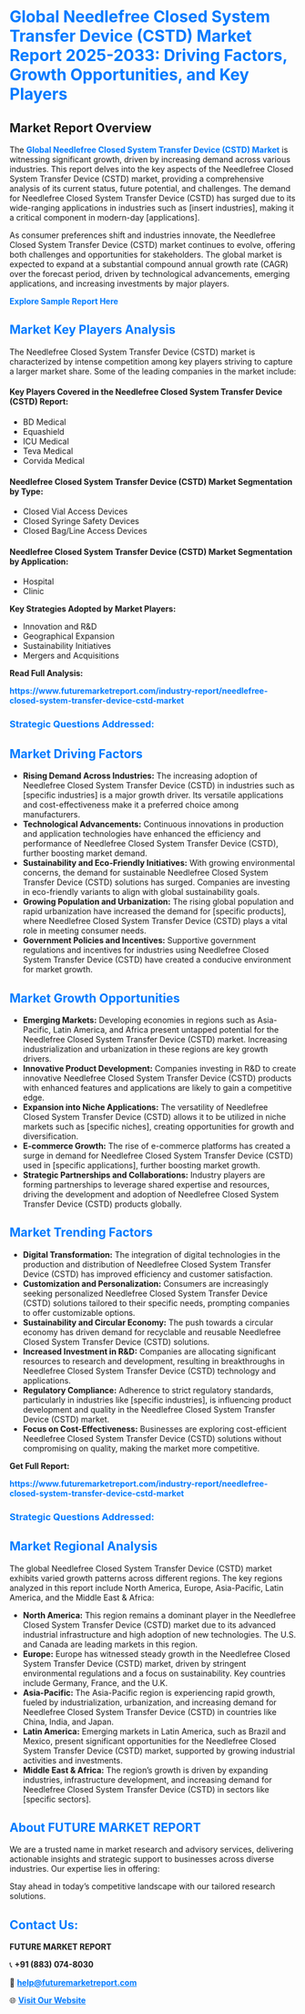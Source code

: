 <h1 style="color: #007BFF;">Global Needlefree Closed System Transfer Device (CSTD) Market Report 2025-2033: Driving Factors, Growth Opportunities, and Key Players</h1>

<section id="overview">
<h2>Market Report Overview</h2>
<p>The <a href="https://www.futuremarketreport.com/industry-report/needlefree-closed-system-transfer-device-cstd-market" style="color: #007BFF; text-decoration: none;"><strong>Global Needlefree Closed System Transfer Device (CSTD) Market</strong></a> is witnessing significant growth, driven by increasing demand across various industries. This report delves into the key aspects of the Needlefree Closed System Transfer Device (CSTD) market, providing a comprehensive analysis of its current status, future potential, and challenges. The demand for Needlefree Closed System Transfer Device (CSTD) has surged due to its wide-ranging applications in industries such as [insert industries], making it a critical component in modern-day [applications].</p>
<p>As consumer preferences shift and industries innovate, the Needlefree Closed System Transfer Device (CSTD) market continues to evolve, offering both challenges and opportunities for stakeholders. The global market is expected to expand at a substantial compound annual growth rate (CAGR) over the forecast period, driven by technological advancements, emerging applications, and increasing investments by major players.</p>
</section>

<section id="overview">
<p><a href="https://www.futuremarketreport.com/request-sample/reportId=43049" style="color: #007BFF; text-decoration: none;"><strong>Explore Sample Report Here</strong></a></p>
</section>

<section id="key-players">
<h2 style="color: #007BFF;">Market Key Players Analysis</h2>
<p>The Needlefree Closed System Transfer Device (CSTD) market is characterized by intense competition among key players striving to capture a larger market share. Some of the leading companies in the market include:</p>
<h4>Key Players Covered in the Needlefree Closed System Transfer Device (CSTD) Report:</h4>
<ul><li>BD Medical</li><li>Equashield</li><li>ICU Medical</li><li>Teva Medical</li><li>Corvida Medical</li></ul>
<h4>Needlefree Closed System Transfer Device (CSTD) Market Segmentation by Type:</h4>
<ul><li>Closed Vial Access Devices</li><li>Closed Syringe Safety Devices</li><li>Closed Bag/Line Access Devices</li></ul>

<h4>Needlefree Closed System Transfer Device (CSTD) Market Segmentation by Application:</h4>
<ul><li>Hospital</li><li>Clinic</li></ul>
<p><strong>Key Strategies Adopted by Market Players:</strong></p>
<ul>
<li>Innovation and R&D</li>
<li>Geographical Expansion</li>
<li>Sustainability Initiatives</li>
<li>Mergers and Acquisitions</li>
</ul>
</section>

<section>
<p><strong>Read Full Analysis: </strong></p><a href="https://www.futuremarketreport.com/industry-report/needlefree-closed-system-transfer-device-cstd-market" style="color: #007BFF; text-decoration: none;"><strong>https://www.futuremarketreport.com/industry-report/needlefree-closed-system-transfer-device-cstd-market</strong></a>
<h3 style="color: #007BFF;">Strategic Questions Addressed:</h3>
</section>

<section id="driving-factors">
<h2 style="color: #007BFF;">Market Driving Factors</h2>
<ul>
<li><strong>Rising Demand Across Industries:</strong> The increasing adoption of Needlefree Closed System Transfer Device (CSTD) in industries such as [specific industries] is a major growth driver. Its versatile applications and cost-effectiveness make it a preferred choice among manufacturers.</li>
<li><strong>Technological Advancements:</strong> Continuous innovations in production and application technologies have enhanced the efficiency and performance of Needlefree Closed System Transfer Device (CSTD), further boosting market demand.</li>
<li><strong>Sustainability and Eco-Friendly Initiatives:</strong> With growing environmental concerns, the demand for sustainable Needlefree Closed System Transfer Device (CSTD) solutions has surged. Companies are investing in eco-friendly variants to align with global sustainability goals.</li>
<li><strong>Growing Population and Urbanization:</strong> The rising global population and rapid urbanization have increased the demand for [specific products], where Needlefree Closed System Transfer Device (CSTD) plays a vital role in meeting consumer needs.</li>
<li><strong>Government Policies and Incentives:</strong> Supportive government regulations and incentives for industries using Needlefree Closed System Transfer Device (CSTD) have created a conducive environment for market growth.</li>
</ul>
</section>

<section id="growth-opportunities">
<h2 style="color: #007BFF;">Market Growth Opportunities</h2>
<ul>
<li><strong>Emerging Markets:</strong> Developing economies in regions such as Asia-Pacific, Latin America, and Africa present untapped potential for the Needlefree Closed System Transfer Device (CSTD) market. Increasing industrialization and urbanization in these regions are key growth drivers.</li>
<li><strong>Innovative Product Development:</strong> Companies investing in R&D to create innovative Needlefree Closed System Transfer Device (CSTD) products with enhanced features and applications are likely to gain a competitive edge.</li>
<li><strong>Expansion into Niche Applications:</strong> The versatility of Needlefree Closed System Transfer Device (CSTD) allows it to be utilized in niche markets such as [specific niches], creating opportunities for growth and diversification.</li>
<li><strong>E-commerce Growth:</strong> The rise of e-commerce platforms has created a surge in demand for Needlefree Closed System Transfer Device (CSTD) used in [specific applications], further boosting market growth.</li>
<li><strong>Strategic Partnerships and Collaborations:</strong> Industry players are forming partnerships to leverage shared expertise and resources, driving the development and adoption of Needlefree Closed System Transfer Device (CSTD) products globally.</li>
</ul>
</section>

<section id="trending-factors">
<h2 style="color: #007BFF;">Market Trending Factors</h2>
<ul>
<li><strong>Digital Transformation:</strong> The integration of digital technologies in the production and distribution of Needlefree Closed System Transfer Device (CSTD) has improved efficiency and customer satisfaction.</li>
<li><strong>Customization and Personalization:</strong> Consumers are increasingly seeking personalized Needlefree Closed System Transfer Device (CSTD) solutions tailored to their specific needs, prompting companies to offer customizable options.</li>
<li><strong>Sustainability and Circular Economy:</strong> The push towards a circular economy has driven demand for recyclable and reusable Needlefree Closed System Transfer Device (CSTD) solutions.</li>
<li><strong>Increased Investment in R&D:</strong> Companies are allocating significant resources to research and development, resulting in breakthroughs in Needlefree Closed System Transfer Device (CSTD) technology and applications.</li>
<li><strong>Regulatory Compliance:</strong> Adherence to strict regulatory standards, particularly in industries like [specific industries], is influencing product development and quality in the Needlefree Closed System Transfer Device (CSTD) market.</li>
<li><strong>Focus on Cost-Effectiveness:</strong> Businesses are exploring cost-efficient Needlefree Closed System Transfer Device (CSTD) solutions without compromising on quality, making the market more competitive.</li>
</ul>
</section>

<section>
<p><strong>Get Full Report: </strong></p><a href="https://www.futuremarketreport.com/industry-report/needlefree-closed-system-transfer-device-cstd-market" style="color: #007BFF; text-decoration: none;"><strong>https://www.futuremarketreport.com/industry-report/needlefree-closed-system-transfer-device-cstd-market</strong></a>
<h3 style="color: #007BFF;">Strategic Questions Addressed:</h3>
</section>


<section id="regional-analysis">
<h2 style="color: #007BFF;">Market Regional Analysis</h2>
<p>The global Needlefree Closed System Transfer Device (CSTD) market exhibits varied growth patterns across different regions. The key regions analyzed in this report include North America, Europe, Asia-Pacific, Latin America, and the Middle East & Africa:</p>
<ul>
<li><strong>North America:</strong> This region remains a dominant player in the Needlefree Closed System Transfer Device (CSTD) market due to its advanced industrial infrastructure and high adoption of new technologies. The U.S. and Canada are leading markets in this region.</li>
<li><strong>Europe:</strong> Europe has witnessed steady growth in the Needlefree Closed System Transfer Device (CSTD) market, driven by stringent environmental regulations and a focus on sustainability. Key countries include Germany, France, and the U.K.</li>
<li><strong>Asia-Pacific:</strong> The Asia-Pacific region is experiencing rapid growth, fueled by industrialization, urbanization, and increasing demand for Needlefree Closed System Transfer Device (CSTD) in countries like China, India, and Japan.</li>
<li><strong>Latin America:</strong> Emerging markets in Latin America, such as Brazil and Mexico, present significant opportunities for the Needlefree Closed System Transfer Device (CSTD) market, supported by growing industrial activities and investments.</li>
<li><strong>Middle East & Africa:</strong> The region’s growth is driven by expanding industries, infrastructure development, and increasing demand for Needlefree Closed System Transfer Device (CSTD) in sectors like [specific sectors].</li>
</ul>
</section>

<footer>
<h2 style="color: #007BFF;">About FUTURE MARKET REPORT</h2>
<p>We are a trusted name in market research and advisory services, delivering actionable insights and strategic support to businesses across diverse industries. Our expertise lies in offering:</p>

<p>Stay ahead in today’s competitive landscape with our tailored research solutions.</p>

<h2 style="color: #007BFF;">Contact Us:</h2>
<p><strong>FUTURE MARKET REPORT</strong></p>
<p>📞 <strong>+91 (883) 074-8030</strong></p>
<p>📧 <strong><a href="mailto:help@futuremarketreport.com" style="color: #007BFF;">help@futuremarketreport.com</a></strong></p>
<p>🌐 <strong><a href="https://www.futuremarketreport.com/" style="color: #007BFF;">Visit Our Website</a></strong></p>
</footer>